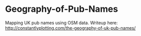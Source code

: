 # Geography-of-Pub-Names
Mapping UK pub names using OSM data. Writeup here: http://constantlyplotting.com/the-geography-of-uk-pub-names/
